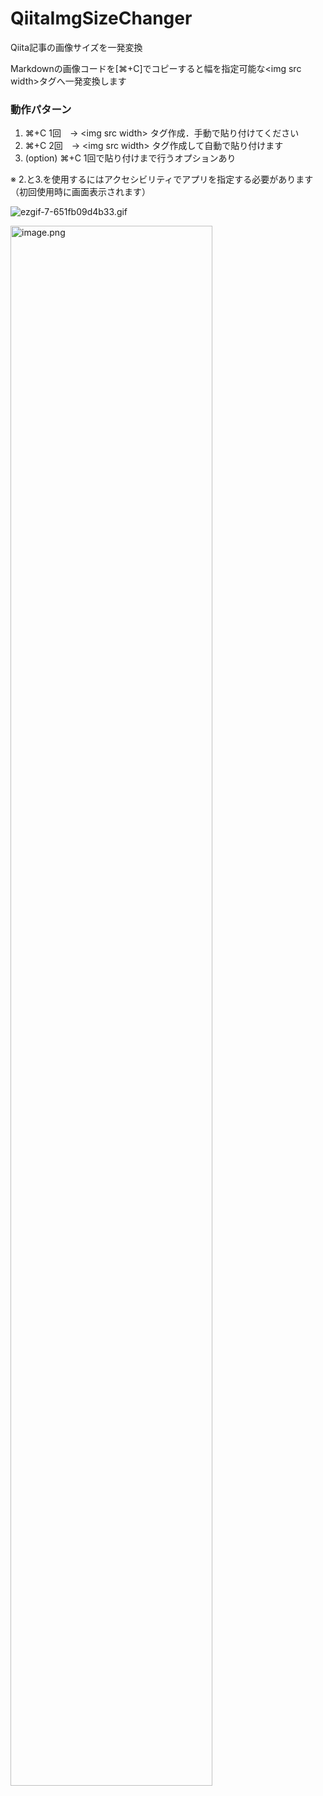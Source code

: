 # QiitaImgSizeChanger
Qiita記事の画像サイズを一発変換

Markdownの画像コードを[⌘+C]でコピーすると幅を指定可能な\<img src width>タグへ一発変換します

### 動作パターン
1. ⌘+C 1回　→ \<img src width> タグ作成．手動で貼り付けてください
1. ⌘+C 2回　→ \<img src width> タグ作成して自動で貼り付けます
1. (option) ⌘+C 1回で貼り付けまで行うオプションあり

※ 2.と3.を使用するにはアクセシビリティでアプリを指定する必要があります（初回使用時に画面表示されます）

![ezgif-7-651fb09d4b33.gif](https://qiita-image-store.s3.ap-northeast-1.amazonaws.com/0/1465632/31dd3e27-5e97-1df4-8862-63a1744fddf3.gif)


<img width="80%" src="https://qiita-image-store.s3.ap-northeast-1.amazonaws.com/0/1465632/e090d7a3-2290-6750-d420-d201c8adb32a.png" alt="image.png">
